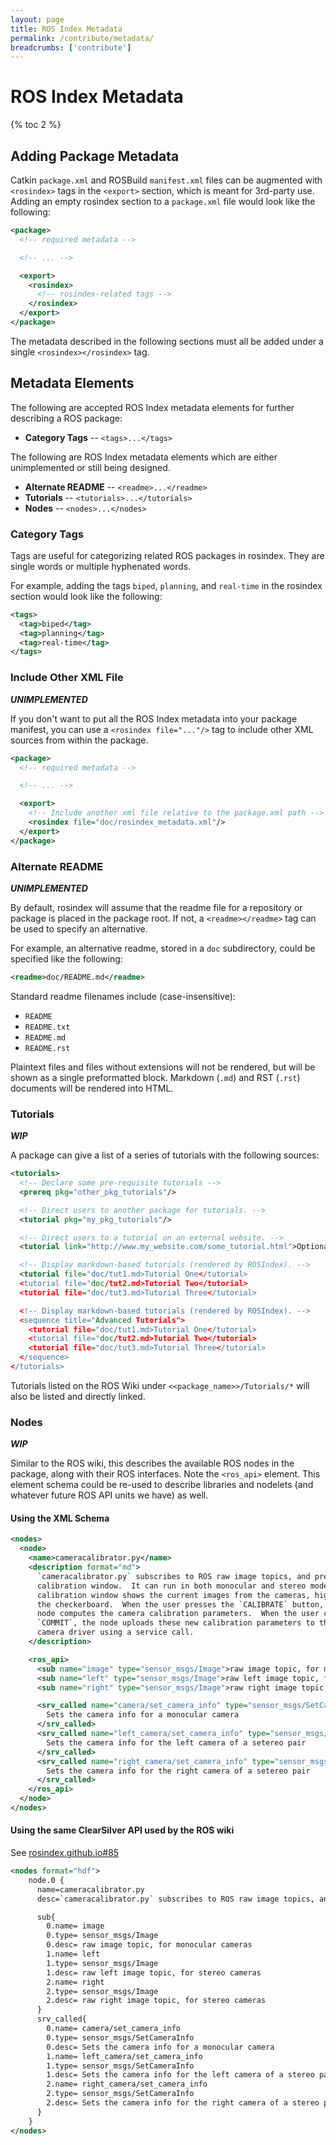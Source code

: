 ```yaml
---
layout: page
title: ROS Index Metadata
permalink: /contribute/metadata/
breadcrumbs: ['contribute']
---
```


# ROS Index Metadata

{% toc 2 %}

## Adding Package Metadata

Catkin `package.xml` and ROSBuild `manifest.xml` files can be augmented with
`<rosindex>` tags in the `<export>` section, which is meant for 3rd-party use.
Adding an empty rosindex section to a `package.xml` file would look like the
following:

```xml
<package>
  <!-- required metadata -->

  <!-- ... -->

  <export>
    <rosindex>
      <!-- rosindex-related tags -->
    </rosindex>
  </export>
</package>
```

The metadata described in the following sections must all be added under
a single `<rosindex></rosindex>` tag.

## Metadata Elements

The following are accepted ROS Index metadata elements for further describing 
a ROS package:

* **Category Tags** -- `<tags>...</tags>`

The following are ROS Index metadata elements which are either unimplemented or
still being designed.

* **Alternate README** -- `<readme>...</readme>`
* **Tutorials** -- `<tutorials>...</tutorials>`
* **Nodes** -- `<nodes>...</nodes>`

### Category Tags

Tags are useful for categorizing related ROS packages in rosindex. They are
single words or multiple hyphenated words.

For example, adding the tags `biped`, `planning`, and `real-time` in the
rosindex section would look like the following:

```xml
<tags>
  <tag>biped</tag>
  <tag>planning</tag>
  <tag>real-time</tag>
</tags>
```

### Include Other XML File

***UNIMPLEMENTED***

If you don't want to put all the ROS Index metadata into your package manifest,
you can use a `<rosindex file="..."/>` tag to include other XML sources from
within the package.

```xml
<package>
  <!-- required metadata -->

  <!-- ... -->

  <export>
    <!-- Include another xml file relative to the package.xml path -->
    <rosindex file="doc/rosindex_metadata.xml"/>
  </export>
</package>
```

### Alternate README

***UNIMPLEMENTED***

By default, rosindex will assume that the readme file for a repository or
package is placed in the package root. If not, a `<readme></readme>` tag can be
used to specify an alternative.

For example, an alternative readme, stored in a `doc` subdirectory, could be
specified like the following:

```xml
<readme>doc/README.md</readme>
```

Standard readme filenames include (case-insensitive):

* `README`
* `README.txt`
* `README.md`
* `README.rst`

Plaintext files and files without extensions will not be rendered, but will be
shown as a single preformatted block. Markdown (`.md`) and RST (`.rst`)
documents will be rendered into HTML.

### Tutorials

***WIP***

A package can give a list of a series of tutorials with the
following sources:

```xml
<tutorials>
  <!-- Declare some pre-requisite tutorials -->
  <prereq pkg="other_pkg_tutorials"/>

  <!-- Direct users to another package for tutorials. -->
  <tutorial pkg="my_pkg_tutorials"/>

  <!-- Direct users to a tutorial on an external website. -->
  <tutorial link="http://www.my_website.com/some_tutorial.html">Optional Name</tutorial>

  <!-- Display markdown-based tutorials (rendered by ROSIndex). -->
  <tutorial file="doc/tut1.md>Tutorial One</tutorial>
  <tutorial file="doc/tut2.md>Tutorial Two</tutorial>
  <tutorial file="doc/tut3.md>Tutorial Three</tutorial>

  <!-- Display markdown-based tutorials (rendered by ROSIndex). -->
  <sequence title="Advanced Tutorials">
    <tutorial file="doc/tut1.md>Tutorial One</tutorial>
    <tutorial file="doc/tut2.md>Tutorial Two</tutorial>
    <tutorial file="doc/tut3.md>Tutorial Three</tutorial>
  </sequence>
</tutorials>
```

Tutorials listed on the ROS Wiki under `<<package_name>>/Tutorials/*`
will also be listed and directly linked.

### Nodes

***WIP***

Similar to the ROS wiki, this describes the available ROS nodes in the package,
along with their ROS interfaces. Note the `<ros_api>` element. This element
schema could be re-used to describe libraries and nodelets (and whatever future
ROS API units we have) as well.

#### Using the XML Schema

```xml
<nodes>
  <node>
    <name>cameracalibrator.py</name>
    <description format="md">
      `cameracalibrator.py` subscribes to ROS raw image topics, and presents a
      calibration window.  It can run in both monocular and stereo modes. The
      calibration window shows the current images from the cameras, highlighting
      the checkerboard.  When the user presses the `CALIBRATE` button, the
      node computes the camera calibration parameters.  When the user clicks
      `COMMIT`, the node uploads these new calibration parameters to the
      camera driver using a service call.
    </description>

    <ros_api>
      <sub name="image" type="sensor_msgs/Image">raw image topic, for monocular cameras</sub>
      <sub name="left" type="sensor_msgs/Image">raw left image topic, for stereo cameras</sub>
      <sub name="right" type="sensor_msgs/Image">raw right image topic, for stereo cameras</sub>

      <srv_called name="camera/set_camera_info" type="sensor_msgs/SetCameraInfo">
        Sets the camera info for a monocular camera
      </srv_called>
      <srv_called name="left_camera/set_camera_info" type="sensor_msgs/SetCameraInfo">
        Sets the camera info for the left camera of a setereo pair
      </srv_called>
      <srv_called name="right_camera/set_camera_info" type="sensor_msgs/SetCameraInfo">
        Sets the camera info for the right camera of a setereo pair
      </srv_called>
    </ros_api>
  </node>
</nodes>
```

#### Using the same ClearSilver API used by the ROS wiki

See [rosindex.github.io#85](https://github.com/rosindex/rosindex.github.io/issues/85)

```xml
<nodes format="hdf">
    node.0 {
      name=cameracalibrator.py
      desc=`cameracalibrator.py` subscribes to ROS raw image topics, and presents a calibration window.  It can run in both monocular and stereo modes. The calibration window shows the current images from the cameras, highlighting the checkerboard.  When the user presses the '''CALIBRATE''' button, the node computes the camera calibration parameters.  When the user clicks '''COMMIT''', the node uploads these new calibration parameters to the camera driver using a service call.

      sub{
        0.name= image
        0.type= sensor_msgs/Image
        0.desc= raw image topic, for monocular cameras
        1.name= left
        1.type= sensor_msgs/Image
        1.desc= raw left image topic, for stereo cameras
        2.name= right
        2.type= sensor_msgs/Image
        2.desc= raw right image topic, for stereo cameras
      }
      srv_called{
        0.name= camera/set_camera_info
        0.type= sensor_msgs/SetCameraInfo
        0.desc= Sets the camera info for a monocular camera
        1.name= left_camera/set_camera_info
        1.type= sensor_msgs/SetCameraInfo
        1.desc= Sets the camera info for the left camera of a stereo pair
        2.name= right_camera/set_camera_info
        2.type= sensor_msgs/SetCameraInfo
        2.desc= Sets the camera info for the right camera of a stereo pair
      }
    }
</nodes>
```
